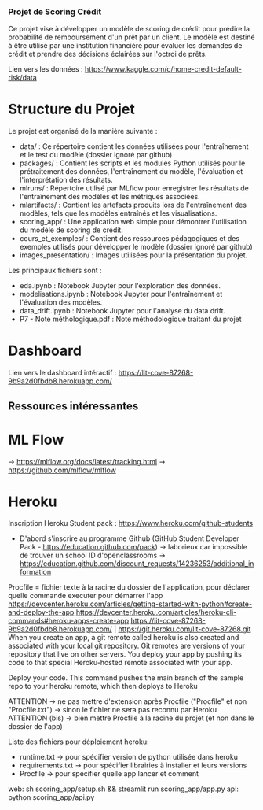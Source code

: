 ### Projet de Scoring Crédit
Ce projet vise à développer un modèle de scoring de crédit pour prédire la probabilité de remboursement d'un prêt par un client. Le modèle est destiné à être utilisé par une institution financière pour évaluer les demandes de crédit et prendre des décisions éclairées sur l'octroi de prêts.

Lien vers les données : https://www.kaggle.com/c/home-credit-default-risk/data

# Structure du Projet
Le projet est organisé de la manière suivante :
- data/ : Ce répertoire contient les données utilisées pour l'entraînement et le test du modèle (dossier ignoré par github)
- packages/ : Contient les scripts et les modules Python utilisés pour le prétraitement des données, l'entraînement du modèle, l'évaluation et l'interprétation des résultats.
- mlruns/ : Répertoire utilisé par MLflow pour enregistrer les résultats de l'entraînement des modèles et les métriques associées.
- mlartifacts/ : Contient les artefacts produits lors de l'entraînement des modèles, tels que les modèles entraînés et les visualisations.
- scoring_app/ : Une application web simple pour démontrer l'utilisation du modèle de scoring de crédit.
- cours_et_exemples/ : Contient des ressources pédagogiques et des exemples utilisés pour développer le modèle (dossier ignoré par github)
- images_presentation/ : Images utilisées pour la présentation du projet.

Les principaux fichiers sont :
- eda.ipynb : Notebook Jupyter pour l'exploration des données.
- modelisations.ipynb : Notebook Jupyter pour l'entraînement et l'évaluation des modèles.
- data_drift.ipynb : Notebook Jupyter pour l'analyse du data drift.
- P7 - Note méthologique.pdf : Note méthodologique traitant du projet

# Dashboard
Lien vers le dashboard intéractif : https://lit-cove-87268-9b9a2d0fbdb8.herokuapp.com/

## Ressources intéressantes
# ML Flow
-> https://mlflow.org/docs/latest/tracking.html
-> https://github.com/mlflow/mlflow


# Heroku
Inscription Heroku Student pack :
https://www.heroku.com/github-students

- D'abord s'inscrire au programme Github (GitHub Student Developer Pack - https://education.github.com/pack)
-> laborieux car impossible de trouver un school ID d'openclassrooms -> https://education.github.com/discount_requests/14236253/additional_information

Procfile = fichier texte à la racine du dossier de l'application, pour déclarer quelle commande executer pour démarrer l'app
https://devcenter.heroku.com/articles/getting-started-with-python#create-and-deploy-the-app
https://devcenter.heroku.com/articles/heroku-cli-commands#heroku-apps-create-app
https://lit-cove-87268-9b9a2d0fbdb8.herokuapp.com/ | https://git.heroku.com/lit-cove-87268.git
When you create an app, a git remote called heroku is also created and associated with your local git repository. Git remotes are versions of your repository that live on other servers. You deploy your app by pushing its code to that special Heroku-hosted remote associated with your app.

Deploy your code. This command pushes the main branch of the sample repo to your heroku remote, which then deploys to Heroku

ATTENTION -> ne pas mettre d'extension après Procfile ("Procfile" et non "Procfile.txt") -> sinon le fichier ne sera pas reconnu par Heroku
ATTENTION (bis) -> bien mettre Procfile à la racine du projet (et non dans le dossier de l'app)

Liste des fichiers pour déploiement heroku:
- runtime.txt -> pour spécifier version de python utilisée dans heroku
- requirements.txt -> pour spécifier librairies à installer et leurs versions
- Procfile -> pour spécifier quelle app lancer et comment




web: sh scoring_app/setup.sh && streamlit run scoring_app/app.py
api: python scoring_app/api.py